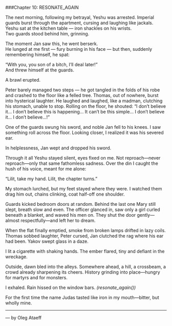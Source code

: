 ###Chapter 10: RESONATE_AGAIN  

The next morning, following my betrayal, Yeshu was arrested.
Imperial guards burst through the apartment, cursing and laughing like jackals.  
Yeshu sat at the kitchen table — iron shackles on his wrists.  
Two guards stood behind him, grinning.  

The moment Jan saw this, he went berserk.  
He lunged at me first — fury burning in his face — but then, suddenly remembering himself, he spat:  

“With you, you son of a bitch, I’ll deal later!”  
And threw himself at the guards.  

A brawl erupted.  

Peter barely managed two steps — he got tangled in the folds of his robe and crashed to the floor like a felled tree.
Thomas, out of nowhere, burst into hysterical laughter.
He laughed and laughed, like a madman, clutching his stomach, unable to stop.
Rolling on the floor, he shouted:
“I don’t believe it… I don’t believe this is happening… It can’t be this simple… I don’t believe it… I don’t believe…!”  

One of the guards swung his sword, and noble Jan fell to his knees.
I saw something roll across the floor.
Looking closer, I realized it was his severed ear.  

In helplessness, Jan wept and dropped his sword.  

Through it all Yeshu stayed silent, eyes fixed on me. Not reproach—never reproach—only that same fathomless sadness. Over the din I caught the hush of his voice, meant for me alone:  

“Lilit, take my hand. Lilit, the chapter turns.”  

My stomach lurched, but my feet stayed where they were. I watched them drag him out, chains clinking, coat half-off one shoulder.  

Guards kicked bedroom doors at random. Behind the last one Mary still slept, breath slow and even. The officer glanced in, saw only a girl curled beneath a blanket, and waved his men on. They shut the door gently—almost respectfully—and left her to dream.  

When the flat finally emptied, smoke from broken lamps drifted in lazy coils. Thomas sobbed laughter, Peter cursed, Jan clutched the rag where his ear had been. Yakov swept glass in a daze.  

I lit a cigarette with shaking hands. The ember flared, tiny and defiant in the wreckage.  

Outside, dawn bled into the alleys. Somewhere ahead, a hill, a crossbeam, a crowd already sharpening its cheers. History grinding into place—hungry for martyrs and for monsters.  

I exhaled. Rain hissed on the window bars. 
*(resonate_again())*  

For the first time the name Judas tasted like iron in my mouth—bitter, but wholly mine.  

---

— by Oleg Ataeff
